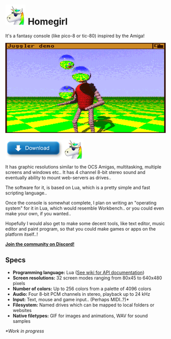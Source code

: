 ![Icon](./images/homegirl.png) Homegirl
========
It's a fantasy console (like pico-8 or tic-80) inspired by the Amiga!

![Amigaaah!](./images/homegirl_screentitles.gif)

[![Download!](./images/download.gif)![Icon](./images/homegirl.png)](https://github.com/poeticAndroid/homegirl/releases/latest)

It has graphic resolutions similar to the OCS Amigas, multitasking, multiple screens and windows etc.. It has 4 channel 8-bit stereo sound and eventually ability to mount web-servers as drives..

The software for it, is based on Lua, which is a pretty simple and fast scripting language..

Once the console is somewhat complete, I plan on writing an "operating system" for it in Lua, which would resemble Workbench.. or you could even make your own, if you wanted..

Hopefully I would also get to make some decent tools, like text editor, music editor and paint program, so that you could make games or apps on the platform itself..!

[**Join the community on Discord!**](https://discord.gg/ND4FErK)

Specs
-----
 - **Programming language:** Lua ([See wiki for API documentation](https://github.com/poeticAndroid/homegirl/wiki))
 - **Screen resolutions:** 32 screen modes ranging from 80x45 to 640x480 pixels
 - **Number of colors:** Up to 256 colors from a palette of 4096 colors
 - **Audio:** Four 8-bit PCM channels in stereo, playback up to 24 kHz
 - **Input:** Text, mouse and game input.. (Perhaps MIDI..?)*
 - **Filesystem:** Named drives which can be mapped to local folders or websites
 - **Native filetypes:** GIF for images and animations, WAV for sound samples

_*Work in progress_

